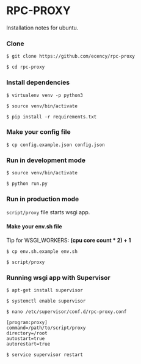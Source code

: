# RPC-PROXY

Installation notes for ubuntu.

### Clone
`$ git clone https://github.com/ecency/rpc-proxy`

`$ cd rpc-proxy`

### Install dependencies
`$ virtualenv venv -p python3`

`$ source venv/bin/activate`

`$ pip install -r requirements.txt`

### Make your config file
`$ cp config.example.json config.json`

### Run in development mode
`$ source venv/bin/activate`

`$ python run.py`

### Run in production mode
`script/proxy` file starts wsgi app.

#### Make your env.sh file

Tip for WSGI_WORKERS: **(cpu core count * 2) + 1**

`$ cp env.sh.example env.sh`

`$ script/proxy`

### Running wsgi app with Supervisor

`$ apt-get install supervisor`

`$ systemctl enable supervisor`

`$ nano /etc/supervisor/conf.d/rpc-proxy.conf`

```
[program:proxy]
command=/path/to/script/proxy
directory=/root
autostart=true
autorestart=true
```

`$ service supervisor restart`